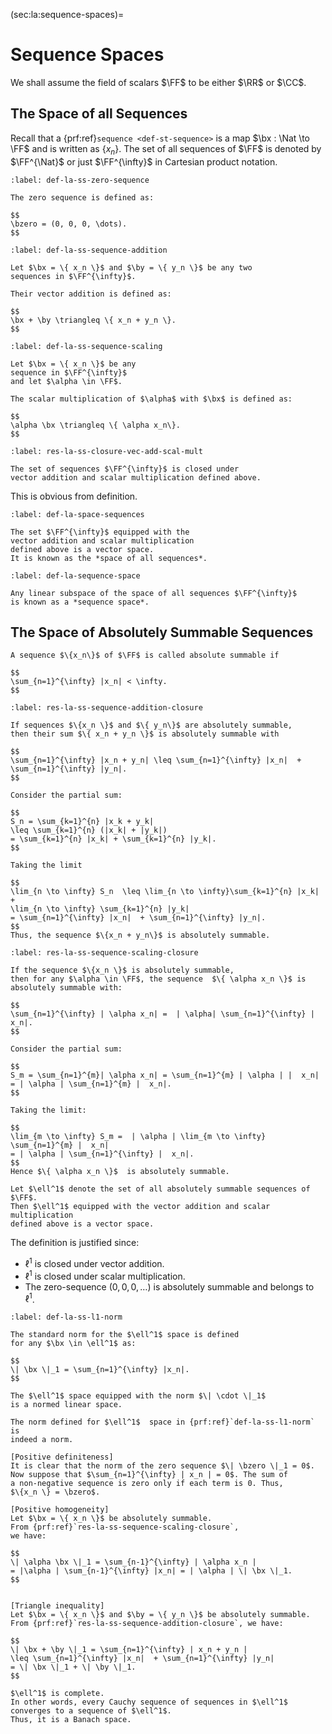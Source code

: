 (sec:la:sequence-spaces)=
# Sequence Spaces

We shall assume the field of scalars $\FF$ to be either $\RR$ or $\CC$.

## The Space of all Sequences

Recall that a {prf:ref}`sequence <def-st-sequence>` is
a map $\bx : \Nat \to \FF$ and is written as $\{ x_n \}$.
The set of all sequences of $\FF$ is denoted by $\FF^{\Nat}$
or just $\FF^{\infty}$ in Cartesian product notation.

```{prf:definition} Zero sequence
:label: def-la-ss-zero-sequence

The zero sequence is defined as:

$$
\bzero = (0, 0, 0, \dots).
$$
```

```{prf:definition} Vector addition of sequences
:label: def-la-ss-sequence-addition

Let $\bx = \{ x_n \}$ and $\by = \{ y_n \}$ be any two
sequences in $\FF^{\infty}$.

Their vector addition is defined as:

$$
\bx + \by \triangleq \{ x_n + y_n \}.
$$
```

```{prf:definition} Scalar multiplication of sequence
:label: def-la-ss-sequence-scaling

Let $\bx = \{ x_n \}$ be any
sequence in $\FF^{\infty}$
and let $\alpha \in \FF$.

The scalar multiplication of $\alpha$ with $\bx$ is defined as:

$$
\alpha \bx \triangleq \{ \alpha x_n\}.
$$
```

```{prf:theorem}
:label: res-la-ss-closure-vec-add-scal-mult

The set of sequences $\FF^{\infty}$ is closed under
vector addition and scalar multiplication defined above.
```
This is obvious from definition.


```{prf:definition} Vector space of all sequences
:label: def-la-space-sequences

The set $\FF^{\infty}$ equipped with the 
vector addition and scalar multiplication 
defined above is a vector space. 
It is known as the *space of all sequences*.
```

```{prf:definition} Sequence space
:label: def-la-sequence-space

Any linear subspace of the space of all sequences $\FF^{\infty}$
is known as a *sequence space*.
```

## The Space of Absolutely Summable Sequences

```{prf:definition} Absolutely summable sequence
A sequence $\{x_n\}$ of $\FF$ is called absolute summable if

$$
\sum_{n=1}^{\infty} |x_n| < \infty.
$$
```


```{prf:theorem} Closure under addition
:label: res-la-ss-sequence-addition-closure

If sequences $\{x_n \}$ and $\{ y_n\}$ are absolutely summable, 
then their sum $\{ x_n + y_n \}$ is absolutely summable with

$$
\sum_{n=1}^{\infty} |x_n + y_n| \leq \sum_{n=1}^{\infty} |x_n|  + \sum_{n=1}^{\infty} |y_n|. 
$$
```

```{prf:proof}
Consider the partial sum:

$$
S_n = \sum_{k=1}^{n} |x_k + y_k|
\leq \sum_{k=1}^{n} (|x_k| + |y_k|)
= \sum_{k=1}^{n} |x_k| + \sum_{k=1}^{n} |y_k|.
$$

Taking the limit

$$
\lim_{n \to \infty} S_n  \leq \lim_{n \to \infty}\sum_{k=1}^{n} |x_k| + 
\lim_{n \to \infty} \sum_{k=1}^{n} |y_k|
= \sum_{n=1}^{\infty} |x_n|  + \sum_{n=1}^{\infty} |y_n|.
$$
Thus, the sequence $\{x_n + y_n\}$ is absolutely summable.
```

```{prf:theorem} Closure under scalar multiplication
:label: res-la-ss-sequence-scaling-closure

If the sequence $\{x_n \}$ is absolutely summable,
then for any $\alpha \in \FF$, the sequence  $\{ \alpha x_n \}$ is 
absolutely summable with:

$$
\sum_{n=1}^{\infty} | \alpha x_n| =  | \alpha| \sum_{n=1}^{\infty} |  x_n|.
$$
```

```{prf:proof}
Consider the partial sum:

$$
S_m = \sum_{n=1}^{m}| \alpha x_n| = \sum_{n=1}^{m} | \alpha | |  x_n| 
= | \alpha | \sum_{n=1}^{m} |  x_n|.
$$

Taking the limit:

$$
\lim_{m \to \infty} S_m =  | \alpha | \lim_{m \to \infty} \sum_{n=1}^{m} |  x_n|
= | \alpha | \sum_{n=1}^{\infty} |  x_n|.
$$
Hence $\{ \alpha x_n \}$  is absolutely summable.
```

```{prf:definition} $\ell^1$ The space of absolutely summable sequences
Let $\ell^1$ denote the set of all absolutely summable sequences of $\FF$.
Then $\ell^1$ equipped with the vector addition and scalar multiplication
defined above is a vector space. 
```
The definition is justified since:

* $\ell^1$ is closed under vector addition.
* $\ell^1$ is closed under scalar multiplication.
* The zero-sequence $(0, 0, 0, \dots)$ is absolutely summable and belongs to $\ell^1$.



```{prf:definition} Norm for the $\ell^1$ space
:label: def-la-ss-l1-norm

The standard norm for the $\ell^1$ space is defined 
for any $\bx \in \ell^1$ as:

$$
\| \bx \|_1 = \sum_{n=1}^{\infty} |x_n|.
$$

The $\ell^1$ space equipped with the norm $\| \cdot \|_1$
is a normed linear space.
```

```{prf:theorem}
The norm defined for $\ell^1$  space in {prf:ref}`def-la-ss-l1-norm` is
indeed a norm.
```
```{prf:proof}
[Positive definiteness]
It is clear that the norm of the zero sequence $\| \bzero \|_1 = 0$.
Now suppose that $\sum_{n=1}^{\infty} | x_n | = 0$. The sum of 
a non-negative sequence is zero only if each term is 0. Thus,
$\{x_n \} = \bzero$.

[Positive homogeneity]
Let $\bx = \{ x_n \}$ be absolutely summable. 
From {prf:ref}`res-la-ss-sequence-scaling-closure`,
we have:

$$
\| \alpha \bx \|_1 = \sum_{n-1}^{\infty} | \alpha x_n | 
= |\alpha | \sum_{n-1}^{\infty} |x_n| = | \alpha | \| \bx \|_1.
$$


[Triangle inequality]
Let $\bx = \{ x_n \}$ and $\by = \{ y_n \}$ be absolutely summable.
From {prf:ref}`res-la-ss-sequence-addition-closure`, we have:

$$
\| \bx + \by \|_1 = \sum_{n=1}^{\infty} | x_n + y_n | 
\leq \sum_{n=1}^{\infty} |x_n|  + \sum_{n=1}^{\infty} |y_n|
= \| \bx \|_1 + \| \by \|_1.
$$
```

```{prf:theorem}
$\ell^1$ is complete. 
In other words, every Cauchy sequence of sequences in $\ell^1$
converges to a sequence of $\ell^1$.
Thus, it is a Banach space.
```

